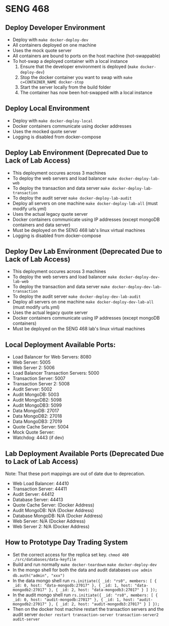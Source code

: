 # SENG 468

## Deploy Developer Environment

-   Deploy with `make docker-deploy-dev`
-   All containers deployed on one machine
-   Uses the mock quote server
-   All containers are bound to ports on the host machine (hot-swappable)
-   To hot-swap a deployed container with a local instance
    1. Ensure that the developer environment is deployed (`make docker-deploy-dev`)
    2. Stop the docker container you want to swap with `make c=CONTAINER_NAME docker-stop`
    3. Start the server locally from the build folder
    4. The container has now been hot-swapped with a local instance

## Deploy Local Environment

-   Deploy with `make docker-deploy-local`
-   Docker containers communicate using docker addresses
-   Uses the mocked quote server
-   Logging is disabled from docker-compose

## Deploy Lab Environment (Deprecated Due to Lack of Lab Access)

-   This deployment occures across 3 machines
-   To deploy the web servers and load balancer `make docker-deploy-lab-web`
-   To deploy the transaction and data server `make docker-deploy-lab-transaction`
-   To deploy the audit server `make docker-deploy-lab-audit`
-   Deploy all servers on one machine `make docker-deploy-lab-all` (must modify urls.yml)
-   Uses the actual legacy quote server
-   Docker containers communicate using IP addresses (except mongoDB containers and data server)
-   Must be deployed on the SENG 468 lab's linux virtual machines
-   Logging is disabled from docker-compose

## Deploy Dev Lab Environment (Deprecated Due to Lack of Lab Access)

-   This deployment occures across 3 machines
-   To deploy the web servers and load balancer `make docker-deploy-dev-lab-web`
-   To deploy the transaction and data server `make docker-deploy-dev-lab-transaction`
-   To deploy the audit server `make docker-deploy-dev-lab-audit`
-   Deploy all servers on one machine `make docker-deploy-dev-lab-all` (must modify urls.yml)
-   Uses the actual legacy quote server
-   Docker containers communicate using IP addresses (except mongoDB containers)
-   Must be deployed on the SENG 468 lab's linux virtual machines

## Local Deployment Available Ports:

-   Load Balancer for Web Servers: 8080
-   Web Server: 5005
-   Web Server 2: 5006
-   Load Balancer Transaction Servers: 5000
-   Transaction Server: 5007
-   Transaction Server 2: 5008
-   Audit Server: 5002
-   Audit MongoDB: 5003
-   Audit MongoDB2: 5098
-   Audit MongoDB3: 5099
-   Data MongoDB: 27017
-   Data MongoDB2: 27018
-   Data MongoDB3: 27019
-   Quote Cache Server: 5004
-   Mock Quote Server:
-   Watchdog: 4443 (if dev)

## Lab Deployment Available Ports (Deprecated Due to Lack of Lab Access)

Note: That these port mappings are out of date due to deprecation.

-   Web Load Balancer: 44410
-   Transaction Server: 44411
-   Audit Server: 44412
-   Database Server: 44413
-   Quote Cache Server: (Docker Address)
-   Audit MongoDB: N/A (Docker Address)
-   Database MongoDB: N/A (Docker Address)
-   Web Server: N/A (Docker Address)
-   Web Server 2: N/A (Docker Address)

## How to Prototype Day Trading System

-   Set the correct access for the replica set key.
    `chmod 400 ./src/databases/data-keyfile`
-   Build and run normally
    `make docker-teardown`
    `make docker-deploy-dev`
-   In the mongo shell for both the data and audit databases
    `use admin`
    `db.auth("admin", "xxx")`
-   In the data mongo shell run
    `rs.initiate({ _id: "rs0", members: [ { _id: 0, host: "data-mongodb:27017" }, { _id: 1, host: "data-mongodb2:27017" }, { _id: 2, host: "data-mongodb3:27017" } ] });`
-   In the audit mongo shell run
    `rs.initiate({ _id: "rs0", members: [ { _id: 0, host: "audit-mongodb:27017" }, { _id: 1, host: "audit-mongodb2:27017" }, { _id: 2, host: "audit-mongodb3:27017" } ] });`
-   Then on the docker host machine restart the transaction servers and the audit server
    `docker restart transaction-server transaction-server2 audit-server`
